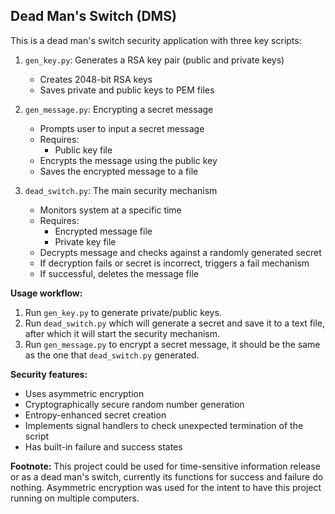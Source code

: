 ## Dead Man's Switch (DMS)

This is a dead man's switch security application with three key scripts:

1. `gen_key.py`: Generates a RSA key pair (public and private keys)
   - Creates 2048-bit RSA keys
   - Saves private and public keys to PEM files

2. `gen_message.py`: Encrypting a secret message
   - Prompts user to input a secret message
   - Requires:
     * Public key file
   - Encrypts the message using the public key
   - Saves the encrypted message to a file

3. `dead_switch.py`: The main security mechanism
   - Monitors system at a specific time
   - Requires:
     * Encrypted message file
     * Private key file
   - Decrypts message and checks against a randomly generated secret
   - If decryption fails or secret is incorrect, triggers a fail mechanism
   - If successful, deletes the message file

**Usage workflow:**
1. Run `gen_key.py` to generate private/public keys.
2. Run `dead_switch.py` which will generate a secret and save it to a text file, after which it will start the security mechanism.
3. Run `gen_message.py` to encrypt a secret message, it should be the same as the one that `dead_switch.py` generated.

**Security features:**
- Uses asymmetric encryption
- Cryptographically secure random number generation
- Entropy-enhanced secret creation
- Implements signal handlers to check unexpected termination of the script
- Has built-in failure and success states

**Footnote:**
This project could be used for time-sensitive information release or as a dead man's switch, currently its functions for success and failure do nothing. Asymmetric encryption was used for the intent to have this project running on multiple computers.
